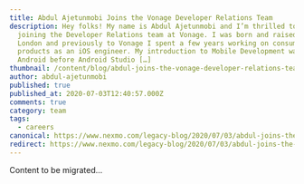 ```yaml
---
title: Abdul Ajetunmobi Joins the Vonage Developer Relations Team
description: Hey folks! My name is Abdul Ajetunmobi and I’m thrilled to be
  joining the Developer Relations team at Vonage. I was born and raised in South
  London and previously to Vonage I spent a few years working on consumer
  products as an iOS engineer. My introduction to Mobile Development was with
  Android before Android Studio […]
thumbnail: /content/blog/abdul-joins-the-vonage-developer-relations-team/Abdul-1.png
author: abdul-ajetunmobi
published: true
published_at: 2020-07-03T12:40:57.000Z
comments: true
category: team
tags:
  - careers
canonical: https://www.nexmo.com/legacy-blog/2020/07/03/abdul-joins-the-vonage-developer-relations-team
redirect: https://www.nexmo.com/legacy-blog/2020/07/03/abdul-joins-the-vonage-developer-relations-team
---
```


Content to be migrated...
